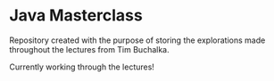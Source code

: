 # Java Masterclass

Repository created with the purpose of storing the explorations made throughout the lectures from Tim Buchalka.

Currently working through the lectures!

